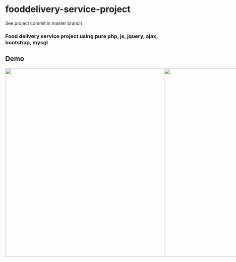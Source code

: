 # fooddelivery-service-project
See project commit in master branch
<h3>Food delivery service project using pure php, js, jquery, ajax, bootstrap, mysql</h3>
<h2>Demo</h2>
<div style="display: flex">
<img src="https://user-images.githubusercontent.com/130377420/235922496-cccbc002-7dbe-43ab-ae8a-a8b032fa1d9f.png" width="600px"/>
<img src="https://user-images.githubusercontent.com/130377420/235924150-22ed3d7d-fd78-4c72-a194-dfea47d24206.png" width="600px"/>
</div>
